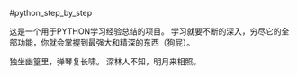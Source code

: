 #python_step_by_step

这是一个用于PYTHON学习经验总结的项目。
学习就要不断的深入，穷尽它的全部功能，你就会掌握到最强大和精深的东西（狗屁）。



独坐幽篁里，弹琴复长啸。
深林人不知，明月来相照。


